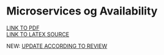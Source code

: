 
# Microservices og Availability

[LINK TO PDF](https://github.com/Soft20/UFO-EXAM-A-R/blob/main/Microservices%20og%20Availability%20-%20Adam%20Lass%20%26%20Rasmus%20Helsgaun%20-%20UFO%20Eksamen%202020.pdf)  
[LINK TO LATEX SOURCE](https://github.com/Soft20/UFO-EXAM-A-R/tree/main/latex)

NEW:
[UPDATE ACCORDING TO REVIEW](https://github.com/Soft20/UFO-EXAM-A-R/commit/71534e0da9da6d80a1d997af1b00c28d3f4df97d)
